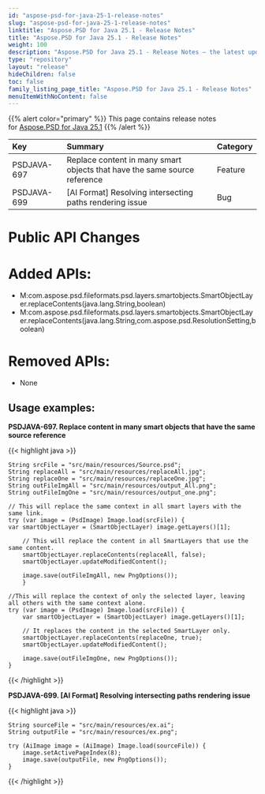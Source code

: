 ```yaml
---
id: "aspose-psd-for-java-25-1-release-notes"
slug: "aspose-psd-for-java-25-1-release-notes"
linktitle: "Aspose.PSD for Java 25.1 - Release Notes"
title: "Aspose.PSD for Java 25.1 - Release Notes"
weight: 100
description: "Aspose.PSD for Java 25.1 - Release Notes – the latest updates and fixes."
type: "repository"
layout: "release"
hideChildren: false
toc: false
family_listing_page_title: "Aspose.PSD for Java 25.1 - Release Notes"
menuItemWithNoContent: false
---
```


{{% alert color="primary" %}} This page contains release notes for [Aspose.PSD for Java 25.1](https://releases.aspose.com/psd/java/25-1/) {{% /alert %}}

| **Key**     | **Summary**                                                               | **Category** |
|:------------|:--------------------------------------------------------------------------|:-------------|
| PSDJAVA-697 | Replace content in many smart objects that have the same source reference | Feature  |
| PSDJAVA-699 | [AI Format] Resolving intersecting paths rendering issue                  | Bug  |


# **Public API Changes**
# **Added APIs:**

- M:com.aspose.psd.fileformats.psd.layers.smartobjects.SmartObjectLayer.replaceContents(java.lang.String,boolean)
- M:com.aspose.psd.fileformats.psd.layers.smartobjects.SmartObjectLayer.replaceContents(java.lang.String,com.aspose.psd.ResolutionSetting,boolean)

# **Removed APIs:**

- None

## **Usage examples:**

**PSDJAVA-697. Replace content in many smart objects that have the same source reference**

{{< highlight java >}}

    String srcFile = "src/main/resources/Source.psd";
    String replaceAll = "src/main/resources/replaceAll.jpg";
    String replaceOne = "src/main/resources/replaceOne.jpg";
    String outFileImgAll = "src/main/resources/output_All.png";
    String outFileImgOne = "src/main/resources/output_one.png";

    // This will replace the same context in all smart layers with the same link.
    try (var image = (PsdImage) Image.load(srcFile)) {
    var smartObjectLayer = (SmartObjectLayer) image.getLayers()[1];

        // This will replace the content in all SmartLayers that use the same content.
        smartObjectLayer.replaceContents(replaceAll, false);
        smartObjectLayer.updateModifiedContent();

        image.save(outFileImgAll, new PngOptions());
        }

    //This will replace the context of only the selected layer, leaving all others with the same context alone.
    try (var image = (PsdImage) Image.load(srcFile)) {
        var smartObjectLayer = (SmartObjectLayer) image.getLayers()[1];

        // It replaces the content in the selected SmartLayer only.
        smartObjectLayer.replaceContents(replaceOne, true);
        smartObjectLayer.updateModifiedContent();

        image.save(outFileImgOne, new PngOptions());
    }

{{< /highlight >}}

**PSDJAVA-699. [AI Format] Resolving intersecting paths rendering issue**

{{< highlight java >}}

    String sourceFile = "src/main/resources/ex.ai";
    String outputFile = "src/main/resources/ex.png";

    try (AiImage image = (AiImage) Image.load(sourceFile)) {
        image.setActivePageIndex(8);
        image.save(outputFile, new PngOptions());
    }

{{< /highlight >}}